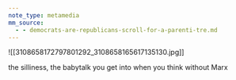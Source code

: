 ```yaml
---
note_type: metamedia
mm_source:
  - - democrats-are-republicans-scroll-for-a-parenti-tre.md
---
```


![[3108658172797801292_3108658165617135130.jpg]]

the silliness, the babytalk you get
into when you think without Marx


